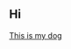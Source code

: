 ##  Hi 

 [This is my dog](http://www.exblog.jp/blog_logo.asp?slt=0&imgsrc=200911/17/25/a014222520091119023046.jpg)
 
